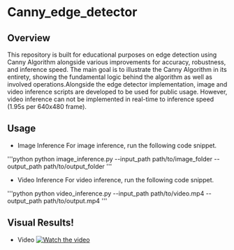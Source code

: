 # Canny_edge_detector

## Overview
This repository is built for educational purposes on edge detection using Canny Algorithm alongside various improvements for accuracy, robustness, and inference speed. The main goal is to illustrate the Canny Algorithm in its entirety, showing the fundamental logic behind the algorithm as well as involved operations.Alongside the edge detector implementation, image and video inference scripts are developed to be used for public usage. However, video inference can not be implemented in real-time to inference speed (1.95s per 640x480 frame). 

## Usage
- Image Inference
For image inference, run the following code snippet.

'''python
python image_inference.py --input_path path/to/image_folder --output_path path/to/output_folder
'''

- Video Inference
For video inference, run the following code snippet.

'''python
python video_inference.py --input_path path/to/video.mp4 --output_path path/to/output.mp4
'''

## Visual Results!
- Video
[![Watch the video](https://img.youtube.com/vi/7okfMyesJOs/maxresdefault.jpg)](https://www.youtube.com/watch?v=7okfMyesJOs&ab_channel=CodeKnight)
